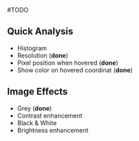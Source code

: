 #TODO

## Quick Analysis
 - Histogram
 - Resolution (**done**)
 - Pixel position when hovered (**done**)
 - Show color on hovered coordinat (**done**)

## Image Effects
 - Grey (**done**)
 - Contrast enhancement
 - Black & White
 - Brightness enhancement